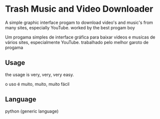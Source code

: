 # Trash Music and Video Downloader
A simple graphic interface progam to download video's and music's from many sites, especially YouTube. 
worked by the best progam boy

Um progama simples de interface gráfica para baixar videos e musícas de vários sites, especialmente YouTube. 
trabalhado pelo melhor garoto de progama

## Usage
the usage is very, very, very easy. 

o uso é muito, muito, muito fácil

## Language
python (generic language)
